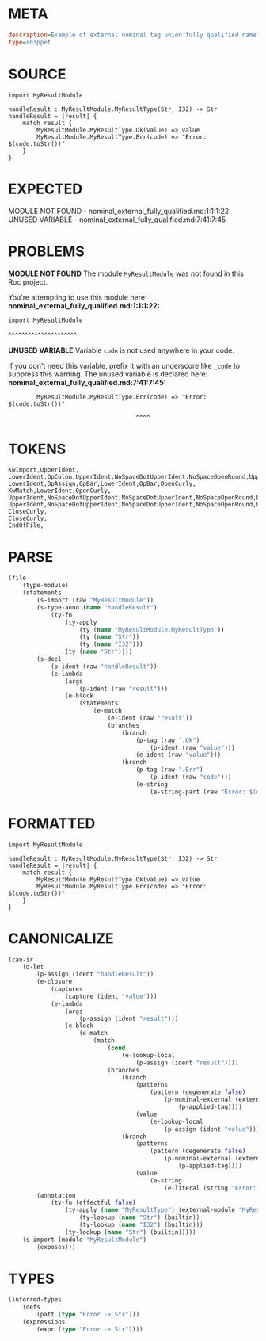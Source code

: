 # META
~~~ini
description=Example of external nominal tag union fully qualified name
type=snippet
~~~
# SOURCE
~~~roc
import MyResultModule

handleResult : MyResultModule.MyResultType(Str, I32) -> Str
handleResult = |result| {
    match result {
        MyResultModule.MyResultType.Ok(value) => value
        MyResultModule.MyResultType.Err(code) => "Error: $(code.toStr())"
    }
}
~~~
# EXPECTED
MODULE NOT FOUND - nominal_external_fully_qualified.md:1:1:1:22
UNUSED VARIABLE - nominal_external_fully_qualified.md:7:41:7:45
# PROBLEMS
**MODULE NOT FOUND**
The module `MyResultModule` was not found in this Roc project.

You're attempting to use this module here:
**nominal_external_fully_qualified.md:1:1:1:22:**
```roc
import MyResultModule
```
^^^^^^^^^^^^^^^^^^^^^


**UNUSED VARIABLE**
Variable `code` is not used anywhere in your code.

If you don't need this variable, prefix it with an underscore like `_code` to suppress this warning.
The unused variable is declared here:
**nominal_external_fully_qualified.md:7:41:7:45:**
```roc
        MyResultModule.MyResultType.Err(code) => "Error: $(code.toStr())"
```
                                        ^^^^


# TOKENS
~~~zig
KwImport,UpperIdent,
LowerIdent,OpColon,UpperIdent,NoSpaceDotUpperIdent,NoSpaceOpenRound,UpperIdent,Comma,UpperIdent,CloseRound,OpArrow,UpperIdent,
LowerIdent,OpAssign,OpBar,LowerIdent,OpBar,OpenCurly,
KwMatch,LowerIdent,OpenCurly,
UpperIdent,NoSpaceDotUpperIdent,NoSpaceDotUpperIdent,NoSpaceOpenRound,LowerIdent,CloseRound,OpFatArrow,LowerIdent,
UpperIdent,NoSpaceDotUpperIdent,NoSpaceDotUpperIdent,NoSpaceOpenRound,LowerIdent,CloseRound,OpFatArrow,StringStart,StringPart,StringEnd,
CloseCurly,
CloseCurly,
EndOfFile,
~~~
# PARSE
~~~clojure
(file
	(type-module)
	(statements
		(s-import (raw "MyResultModule"))
		(s-type-anno (name "handleResult")
			(ty-fn
				(ty-apply
					(ty (name "MyResultModule.MyResultType"))
					(ty (name "Str"))
					(ty (name "I32")))
				(ty (name "Str"))))
		(s-decl
			(p-ident (raw "handleResult"))
			(e-lambda
				(args
					(p-ident (raw "result")))
				(e-block
					(statements
						(e-match
							(e-ident (raw "result"))
							(branches
								(branch
									(p-tag (raw ".Ok")
										(p-ident (raw "value")))
									(e-ident (raw "value")))
								(branch
									(p-tag (raw ".Err")
										(p-ident (raw "code")))
									(e-string
										(e-string-part (raw "Error: $(code.toStr())"))))))))))))
~~~
# FORMATTED
~~~roc
import MyResultModule

handleResult : MyResultModule.MyResultType(Str, I32) -> Str
handleResult = |result| {
	match result {
		MyResultModule.MyResultType.Ok(value) => value
		MyResultModule.MyResultType.Err(code) => "Error: $(code.toStr())"
	}
}
~~~
# CANONICALIZE
~~~clojure
(can-ir
	(d-let
		(p-assign (ident "handleResult"))
		(e-closure
			(captures
				(capture (ident "value")))
			(e-lambda
				(args
					(p-assign (ident "result")))
				(e-block
					(e-match
						(match
							(cond
								(e-lookup-local
									(p-assign (ident "result"))))
							(branches
								(branch
									(patterns
										(pattern (degenerate false)
											(p-nominal-external (external-module "MyResultModule")
												(p-applied-tag))))
									(value
										(e-lookup-local
											(p-assign (ident "value")))))
								(branch
									(patterns
										(pattern (degenerate false)
											(p-nominal-external (external-module "MyResultModule")
												(p-applied-tag))))
									(value
										(e-string
											(e-literal (string "Error: $(code.toStr())")))))))))))
		(annotation
			(ty-fn (effectful false)
				(ty-apply (name "MyResultType") (external-module "MyResultModule")
					(ty-lookup (name "Str") (builtin))
					(ty-lookup (name "I32") (builtin)))
				(ty-lookup (name "Str") (builtin)))))
	(s-import (module "MyResultModule")
		(exposes)))
~~~
# TYPES
~~~clojure
(inferred-types
	(defs
		(patt (type "Error -> Str")))
	(expressions
		(expr (type "Error -> Str"))))
~~~
